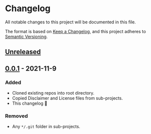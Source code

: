 # Changelog

All notable changes to this project will be documented in this file.

The format is based on [Keep a Changelog](https://keepachangelog.com/en/1.0.0/),
and this project adheres to [Semantic Versioning](https://semver.org/spec/v2.0.0.html).

## [Unreleased]

## [0.0.1] - 2021-11-9
### Added
- Cloned existing repos into root directory.
- Copied Disclaimer and License files from sub-projects.
- This changelog :tada:

### Removed
- Any `*/.git` folder in sub-projects.

[Unreleased]: https://github.com/perryBunn/undergrad/compare/v0.0.1...HEAD
[0.0.1]: https://github.com/perryBunn/undergrad/releases/tag/v0.0.1
